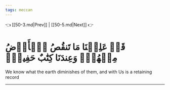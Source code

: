 ```yaml
---
tags: meccan
---
```


👈 [[50-3.md|Prev]] | [[50-5.md|Next]] 👉

# قَدۡ عَلِمۡنَا مَا تَنقُصُ ٱلۡأَرۡضُ مِنۡهُمۡۖ وَعِندَنَا كِتَٰبٌ حَفِيظُۢ

We know what the earth diminishes of them, and with Us is a retaining record

---

